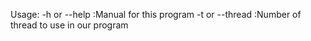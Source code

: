 Usage: -h or --help :Manual for this program
                    -t or --thread :Number of thread to use in our program
